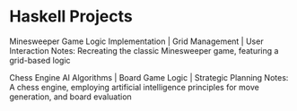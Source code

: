 # Haskell Projects

Minesweeper
Game Logic Implementation | Grid Management | User Interaction
Notes: Recreating the classic Minesweeper game, featuring a grid-based logic


Chess Engine
AI Algorithms | Board Game Logic | Strategic Planning
Notes: A chess engine, employing artificial intelligence principles for move generation, and board evaluation

